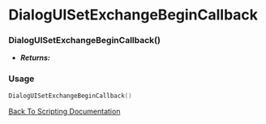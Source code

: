# DialogUISetExchangeBeginCallback

### DialogUISetExchangeBeginCallback()
- ***Returns:*** 

### Usage

```Lua
DialogUISetExchangeBeginCallback()
```


[Back To Scripting Documentation](../README.md)
